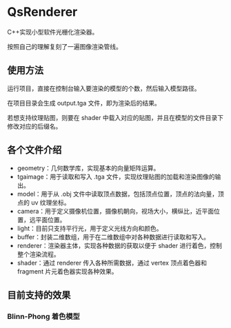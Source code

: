 # QsRenderer
C++实现小型软件光栅化渲染器。

按照自己的理解复刻了一遍图像渲染管线。



## 使用方法

运行项目，直接在控制台输入要渲染的模型的个数，然后输入模型路径。

在项目目录会生成 output.tga 文件，即为渲染后的结果。

若想支持纹理贴图，则要在 shader 中载入对应的贴图，并且在模型的文件目录下修改对应的后缀名。



## 各个文件介绍

- geometry：几何数学库，实现基本的向量矩阵运算。
- tgaimage：用于读取和写入 .tga 文件，实现纹理贴图的加载和渲染图像的输出。
- model：用于从 .obj 文件中读取顶点数据，包括顶点位置，顶点的法向量，顶点的 uv 纹理坐标。
- camera：用于定义摄像机位置，摄像机朝向，视场大小，横纵比，近平面位置，远平面位置。
- light：目前只支持平行光，用于定义光线方向和颜色。
- buffer：封装二维数组，用于在二维数组中对各种数据进行读取和写入。
- renderer：渲染器主体，实现各种数据的获取以便于 shader 进行着色，控制整个渲染流程。
- shader：通过 renderer 传入各种所需数据，通过 vertex 顶点着色器和 fragment 片元着色器实现各种效果。



## 目前支持的效果



### Blinn-Phong 着色模型









